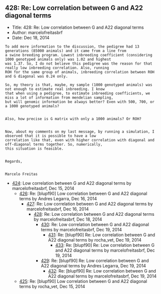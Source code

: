 ## 428: Re: Low correlation between G and A22 diagonal terms

- Title: 428: Re: Low correlation between G and A22 diagonal terms
- Author: marcelofreitasbrf
- Date: Dec 18, 2014
```
To add more information to the discussion, the pedigree had 13 generations (85000 animals) and it came from a line from
a swine breeding program. Lowest inbreeding coefficient (considering 1000 genotyped animals only) was 1.02 and highest
was 1.37. So, I do not believe this pedigree was the reason for that really low inbreeding correlation. Also, running
ROH for the same group of animals, inbreeding correlation between ROH and G diagonal was 0.24 only. 

So, my theory is that, maybe, my sample (1000 genotyped animals) was not enough to estimate real inbreeding. I know
that when using a pedigree, to estimate inbreeding coefficients, we miss a lot of information from mendelian sampling,
but will genomic information be always better? Even with 500, 700, or a 1000 genotyped animals?


Also, how precise is G matrix with only a 1000 animals? Or ROH?


Now, about my comments on my last message, by running a simulation, I observed that it is possible to have a low
correlation like that, even with higher correlation with diagonal and off-diagonal terms together. So, numerically,
this situation is feasible.


Regards,


Marcelo Freitas
```

- [424](0424.md): Low correlation between G and A22 diagonal terms by marcelofreitasbrf, Dec 15, 2014
    - [426](0426.md): Re: [blupf90] Low correlation between G and A22 diagonal terms by Andres Legarra, Dec 16, 2014
        - [427](0427.md): Re: Low correlation between G and A22 diagonal terms by marcelofreitasbrf, Dec 16, 2014
            - [428](0428.md): Re: Low correlation between G and A22 diagonal terms by marcelofreitasbrf, Dec 18, 2014
                - [430](0430.md): Re: Low correlation between G and A22 diagonal terms by marcelofreitasbrf, Dec 19, 2014
                    - [431](0431.md): Re: [blupf90] Re: Low correlation between G and A22 diagonal terms by rocha_vet, Dec 19, 2014
                        - [433](0433.md): Re: [blupf90] Re: Low correlation between G and A22 diagonal terms by marcelofreitasbrf, Dec 19, 2014
                - [429](0429.md): Re: [blupf90] Re: Low correlation between G and A22 diagonal terms by Andres Legarra, Dec 19, 2014
                    - [432](0432.md): Re: [blupf90] Re: Low correlation between G and A22 diagonal terms by marcelofreitasbrf, Dec 19, 2014
    - [425](0425.md): Re: [blupf90] Low correlation between G and A22 diagonal terms by rocha_vet, Dec 15, 2014
